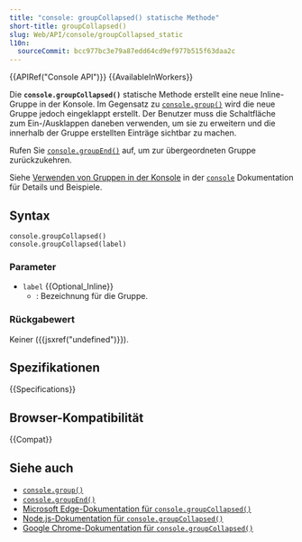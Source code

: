 ```yaml
---
title: "console: groupCollapsed() statische Methode"
short-title: groupCollapsed()
slug: Web/API/console/groupCollapsed_static
l10n:
  sourceCommit: bcc977bc3e79a87edd64cd9ef977b515f63daa2c
---
```


{{APIRef("Console API")}} {{AvailableInWorkers}}

Die **`console.groupCollapsed()`** statische Methode erstellt eine neue Inline-Gruppe in der Konsole. Im Gegensatz zu [`console.group()`](/de/docs/Web/API/console/group_static) wird die neue Gruppe jedoch eingeklappt erstellt. Der Benutzer muss die Schaltfläche zum Ein-/Ausklappen daneben verwenden, um sie zu erweitern und die innerhalb der Gruppe erstellten Einträge sichtbar zu machen.

Rufen Sie [`console.groupEnd()`](/de/docs/Web/API/console/groupEnd_static) auf, um zur übergeordneten Gruppe zurückzukehren.

Siehe [Verwenden von Gruppen in der Konsole](/de/docs/Web/API/console#using_groups_in_the_console) in der [`console`](/de/docs/Web/API/console) Dokumentation für Details und Beispiele.

## Syntax

```js-nolint
console.groupCollapsed()
console.groupCollapsed(label)
```

### Parameter

- `label` {{Optional_Inline}}
  - : Bezeichnung für die Gruppe.

### Rückgabewert

Keiner ({{jsxref("undefined")}}).

## Spezifikationen

{{Specifications}}

## Browser-Kompatibilität

{{Compat}}

## Siehe auch

- [`console.group()`](/de/docs/Web/API/console/group_static)
- [`console.groupEnd()`](/de/docs/Web/API/console/groupEnd_static)
- [Microsoft Edge-Dokumentation für `console.groupCollapsed()`](https://learn.microsoft.com/en-us/microsoft-edge/devtools/console/api#groupcollapsed)
- [Node.js-Dokumentation für `console.groupCollapsed()`](https://nodejs.org/docs/latest/api/console.html#consolegroupcollapsed)
- [Google Chrome-Dokumentation für `console.groupCollapsed()`](https://developer.chrome.com/docs/devtools/console/api/#groupcollapsed)
